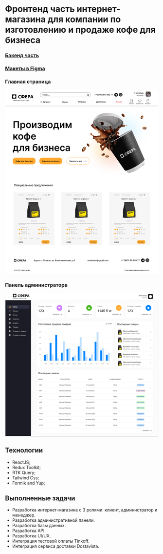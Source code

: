 # Фронтенд часть интернет-магазина для компании по изготовлению и продаже кофе для бизнеса

### [Бэкенд часть](https://github.com/NPavlovaaa/sphera_backend)  
### [Макеты в Figma](https://www.figma.com/file/n85vhpwbaihjJuZnDTON6W/Untitled?type=design&node-id=0%3A1&mode=design&t=YtG4eKwyjQl2OctR-1)  

### Главная страница
![alt text](public/image.png)

### Панель администратора
![alt text](public/admin.png)

## Технологии
- ReactJS;
- Redux Toolkit;
- RTK Query;
- Tailwind Css;
- Formik and Yup;

## Выполненные задачи

- Разработка интернет-магазина с 3 ролями: клиент, администратор и менеджер.
- Разработка административной панели.
- Разработка базы данных.
- Разработка API.
- Разработка UI/UX.
- Интеграция тестовой оплаты Tinkoff.
- Интеграция сервиса доставки Dostavista.



